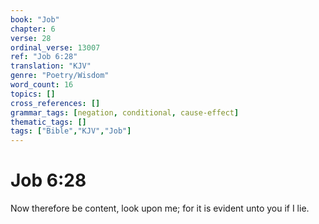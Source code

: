 ```yaml
---
book: "Job"
chapter: 6
verse: 28
ordinal_verse: 13007
ref: "Job 6:28"
translation: "KJV"
genre: "Poetry/Wisdom"
word_count: 16
topics: []
cross_references: []
grammar_tags: [negation, conditional, cause-effect]
thematic_tags: []
tags: ["Bible","KJV","Job"]
---
```


# Job 6:28

Now therefore be content, look upon me; for it is evident unto you if I lie.
